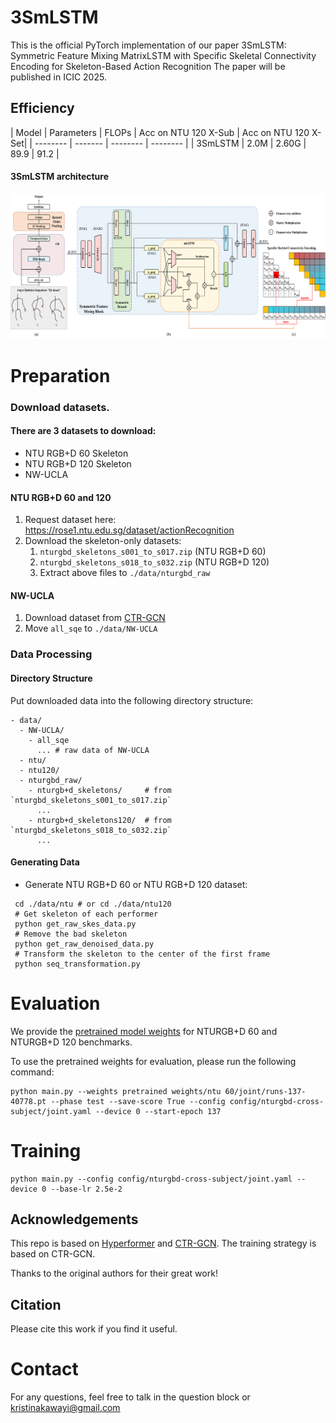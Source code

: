 # 3SmLSTM
This is the official PyTorch implementation of our paper 3SmLSTM: Symmetric Feature Mixing MatrixLSTM with Specific Skeletal Connectivity Encoding for Skeleton-Based Action Recognition
The paper will be published in ICIC 2025.

## Efficiency
| Model | Parameters | FLOPs | Acc on NTU 120 X-Sub | Acc on NTU 120 X-Set|
| -------- | ------- | -------- | -------- |
| 3SmLSTM | 2.0M | 2.60G |  89.9 | 91.2 |

####  3SmLSTM architecture
<p align="center">
   <img src="full.png" alt="drawing" width="800"/>
</p>

#  Preparation

### Download datasets.

#### There are 3 datasets to download:

- NTU RGB+D 60 Skeleton
- NTU RGB+D 120 Skeleton
- NW-UCLA

#### NTU RGB+D 60 and 120

1. Request dataset here: https://rose1.ntu.edu.sg/dataset/actionRecognition
2. Download the skeleton-only datasets:
   1. `nturgbd_skeletons_s001_to_s017.zip` (NTU RGB+D 60)
   2. `nturgbd_skeletons_s018_to_s032.zip` (NTU RGB+D 120)
   3. Extract above files to `./data/nturgbd_raw`

#### NW-UCLA

1. Download dataset from [CTR-GCN](https://github.com/Uason-Chen/CTR-GCN)
2. Move `all_sqe` to `./data/NW-UCLA`

### Data Processing

#### Directory Structure

Put downloaded data into the following directory structure:

```
- data/
  - NW-UCLA/
    - all_sqe
      ... # raw data of NW-UCLA
  - ntu/
  - ntu120/
  - nturgbd_raw/
    - nturgb+d_skeletons/     # from `nturgbd_skeletons_s001_to_s017.zip`
      ...
    - nturgb+d_skeletons120/  # from `nturgbd_skeletons_s018_to_s032.zip`
      ...
```

#### Generating Data

- Generate NTU RGB+D 60 or NTU RGB+D 120 dataset:

```
 cd ./data/ntu # or cd ./data/ntu120
 # Get skeleton of each performer
 python get_raw_skes_data.py
 # Remove the bad skeleton 
 python get_raw_denoised_data.py
 # Transform the skeleton to the center of the first frame
 python seq_transformation.py
```

# Evaluation

We provide the [pretrained model weights](https://github.com/StarPlatinumDa/3SmLSTM/tree/main/pretrained%20weights) for NTURGB+D 60 and NTURGB+D 120 benchmarks.

To use the pretrained weights for evaluation, please run the following command:

```
python main.py --weights pretrained weights/ntu 60/joint/runs-137-40778.pt --phase test --save-score True --config config/nturgbd-cross-subject/joint.yaml --device 0 --start-epoch 137
```

# Training

```
python main.py --config config/nturgbd-cross-subject/joint.yaml --device 0 --base-lr 2.5e-2
```

## Acknowledgements

This repo is based on [Hyperformer](https://github.com/ZhouYuxuanYX/Hyperformer) and [CTR-GCN](https://github.com/Uason-Chen/CTR-GCN). The training strategy is based on CTR-GCN.

Thanks to the original authors for their great work!

## Citation

Please cite this work if you find it useful.

# Contact
For any questions, feel free to talk in the question block or kristinakawayi@gmail.com


